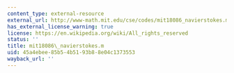 ```yaml
---
content_type: external-resource
external_url: http://www-math.mit.edu/cse/codes/mit18086_navierstokes.m
has_external_license_warning: true
license: https://en.wikipedia.org/wiki/All_rights_reserved
status: ''
title: mit18086\_navierstokes.m
uid: 45a4ebee-85b5-4b51-93b8-8e04c1373553
wayback_url: ''
---
```

